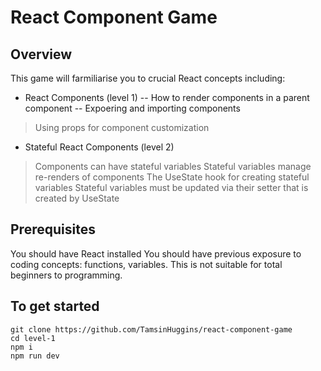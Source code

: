 # React Component Game

## Overview
This game will farmiliarise you to crucial React concepts including:
- React Components (level 1)
-- How to render components in a parent component
-- Expoering and importing components
> Using props for component customization

- Stateful React Components (level 2)
> Components can have stateful variables
> Stateful variables manage re-renders of components
> The UseState hook for creating stateful variables 
> Stateful variables must be updated via their setter that is created by UseState


## Prerequisites
You should have React installed
You should have previous exposure to coding concepts: functions, variables. This is not suitable for total beginners to programming.

## To get started


```
git clone https://github.com/TamsinHuggins/react-component-game
cd level-1
npm i
npm run dev
```

